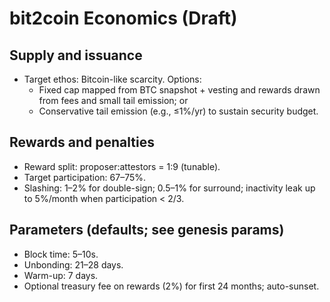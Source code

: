 # bit2coin Economics (Draft)

## Supply and issuance
- Target ethos: Bitcoin-like scarcity. Options:
  - Fixed cap mapped from BTC snapshot + vesting and rewards drawn from fees and small tail emission; or
  - Conservative tail emission (e.g., ≤1%/yr) to sustain security budget.

## Rewards and penalties
- Reward split: proposer:attestors = 1:9 (tunable).
- Target participation: 67–75%.
- Slashing: 1–2% for double-sign; 0.5–1% for surround; inactivity leak up to 5%/month when participation < 2/3.

## Parameters (defaults; see genesis params)
- Block time: 5–10s.
- Unbonding: 21–28 days.
- Warm-up: 7 days.
- Optional treasury fee on rewards (2%) for first 24 months; auto-sunset.
